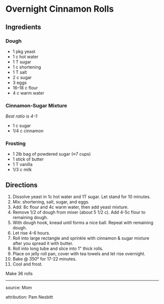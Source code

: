 # Overnight Cinnamon Rolls

## Ingredients

### Dough

- 1 pkg yeast
- 1 c hot water
- 1 T sugar
- 1 c shortening
- 1 T salt
- 2 c sugar
- 3 eggs
- 16–18 c flour
- 4 c warm water

### Cinnamon-Sugar Mixture

_Best ratio is 4-1:_

- 1 c sugar
- 1/4 c cinnamon

### Frosting

- 1 2lb bag of powdered sugar (≈7 cups)
- 1 stick of butter
- 1 T vanilla
- 1/3 c milk

## Directions

1. Dissolve yeast in 1c hot water and 1T sugar. Let stand for 10 minutes.
2. Mix: shortening, salt, sugar, and eggs.
3. Add: 8c flour and 4c warm water, then add yeast mixture.
4. Remove 1/2 of dough from mixer (about 5 1/2 c). Add 4-5c flour to remaining dough.
5. With dough hook, knead until forms a nice ball. Repeat with remaining dough.
6. Let rise 4-6 hours.
7. Roll into large rectangle and sprinkle with cinnamon & sugar mixture after you spread it with butter.
8. Roll into long tube and slice into 1" thick rolls.
9. Place on jelly roll pan, cover with tea towels and let rise overnight.
10. Bake @ 350° for 17-22 minutes.
11. Cool and frost. 

Make 36 rolls

---

source: Mom

attribution: Pam Nesbitt
